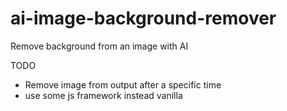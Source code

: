 # ai-image-background-remover
Remove background from an image with AI

TODO
* Remove image from output after a specific time
* use some js framework instead vanilla
